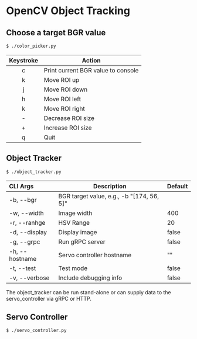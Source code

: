 # OpenCV Object Tracking 


## Choose a target BGR value 

```bash
$ ./color_picker.py 
```

| Keystroke  | Action                                             |
|:----------:|----------------------------------------------------|
| c          | Print current BGR value to console                 |
| k          | Move ROI up                                        |
| j          | Move ROI down                                      |
| h          | Move ROI left                                      |
| k          | Move ROI right                                     |
| -          | Decrease ROI size                                  |
| +          | Increase ROI size                                  |
| q          | Quit                                               |


## Object Tracker

```bash
$ ./object_tracker.py 
```

| CLI Args       | Description                                        | Default |
|:---------------|----------------------------------------------------|---------|
| -b, --bgr      | BGR target value, e.g., -b "[174, 56, 5]"          |         |
| -w, --width    | Image width                                        | 400     |
| -r, --ranhge   | HSV Range                                          | 20      |
| -d, --display  | Display image                                      | false   |
| -g, --grpc     | Run gRPC server                                    | false   |
| -h, --hostname | Servo controller hostname                          | ""      |
| -t, --test     | Test mode                                          | false   |
| -v, --verbose  | Include debugging info                             | false   |

The object_tracker can be run stand-alone or can supply data to the servo_controller 
via gRPC or HTTP.

## Servo Controller

```bash
$ ./servo_controller.py 
```

